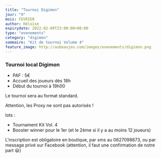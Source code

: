 ```yaml
---
title: "Tournoi Digimon"
jour: "9"
mois: FEVRIER
author: Héloïse
expirydate: 2022-02-09T23:00:00+00:00
type: "evenements"
category: "digimon"
sommaire: "Kit de tournoi Volume 4"
feature_image: http://aubeaujeu.com/images/evenements/digimon.png
---
```

### Tournoi local Digimon


* PAF : 5€
* Accueil des joueurs dès 18h
* Début du tournoi à 19h00

Le tournoi sera au format standard.

Attention, les Proxy ne sont pas autorisés !

lots :
* Tournament Kit Vol. 4
* Booster winner pour le 1er (et le 2ème si il y a au moins 12 joueurs)

L'inscription est obligatoire en boutique, par sms au 0627098873, ou par message privé sur Facebook (attention, il faut une confirmation de notre part 😃)
